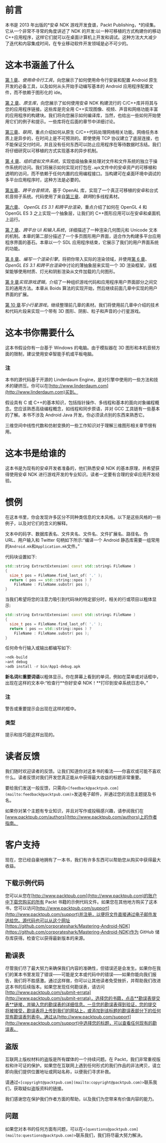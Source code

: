# 前言

本书是 2013 年出版的*安卓 NDK 游戏开发食谱，Packt Publishing，*的续集。它从一个非常不寻常的角度讲述了 NDK 的开发:以一种可移植的方式构建你的移动 C++应用程序，这样它们就可以在桌面计算机上开发和调试。这种方法大大减少了迭代和内容集成时间，在专业移动软件开发领域是必不可少的。

# 这本书涵盖了什么

[第 1 章](01.html#aid-DB7S1 "Chapter 1. Using Command-line Tools")、*使用命令行工具*，向您展示了如何使用命令行安装和配置 Android 原生开发的必备工具，以及如何从头开始手动编写基本的 Android 应用程序配置文件，而不依赖于图形化的 ide。

[第 2 章](02.html#aid-MSDG2 "Chapter 2. Native Libraries")、*原生库*，向您展示了如何使用安卓 NDK 构建流行的 C/C++库并将其与您的应用程序链接。这些库是完全用 C++实现图像、视频、声音和网络功能丰富的应用程序的构建块。我们将向您展示如何编译库，当然，也给出一些如何开始使用它们的例子和提示。一些库将在后面的章节中详细讨论。

[第三章](03.html#aid-11C3M2 "Chapter 3. Networking")、*联网*，重点介绍如何从原生 C/C++代码处理网络相关功能。网络任务本质上是异步的，在时间上是不可预测的。即使使用 TCP 协议建立了底层连接，也不能保证交付时间，并且没有任何东西可以防止应用程序在等待数据时冻结。我们将仔细研究以可移植的方式实现基本的异步机制。

[第 4 章](04.html#aid-190861 "Chapter 4. Organizing a Virtual Filesystem")、*组织虚拟文件系统*，实现低级抽象来处理对文件和文件系统的独立于操作系统的访问。我们将展示如何实现对打包在`.apk`文件中的安卓资产的可移植和透明的访问，而不依赖于任何内置的应用编程接口。当构建可在桌面环境中调试的多平台应用程序时，这种方法是必要的。

[第五章](05.html#aid-1HIT82 "Chapter 5. Cross-platform Audio Streaming")、*跨平台音频流*，基于 OpenAL 库，实现了一个真正可移植的安卓和台式机音频子系统。代码使用了来自[第三章](03.html#aid-11C3M2 "Chapter 3. Networking")、*联网*的多线程素材。

[第六章](06.html#aid-1MBG21 "Chapter 6. OpenGL ES 3.1 and Cross-platform Rendering")、 *OpenGL ES 3.1 和跨平台渲染*，重点介绍了如何在 OpenGL 4 和 OpenGL ES 3 之上实现一个抽象层，让我们的 C++图形应用可以在安卓和桌面机上运行。

[第 7 章](07.html#aid-1TVKI2 "Chapter 7. Cross-platform UI and Input System")、*跨平台 UI 和输入系统*，详细描述了一种渲染几何图元和 Unicode 文本的机制。本章的第二部分描述了一个多页图形用户界面，适合作为构建多平台应用程序界面的基石。本章以一个 SDL 应用程序结束，它展示了我们的用户界面系统的功能。

[第 8 章](08.html#aid-21PMQ2 "Chapter 8. Writing a Rendering Engine")、*编写一个渲染引擎*，将把你带入实际的渲染领域，并使用[第 6 章](06.html#aid-1MBG21 "Chapter 6. OpenGL ES 3.1 and Cross-platform Rendering")、 *OpenGL ES 3.1 和跨平台渲染*中讨论的薄抽象层来实现一个 3D 渲染框架，该框架能够使用材质、灯光和阴影渲染从文件加载的几何图形。

[第 9 章](09.html#aid-27GQ61 "Chapter 9. Implementing Game Logic")*实现游戏逻辑*，介绍了一种组织游戏代码和应用程序用户界面部分之间交互的通用方法。本章从 Boids 算法的实现开始，然后继续前面几章中实现的用户界面的扩展。

[第 10 章](10.html#aid-2F4UM2 "Chapter 10. Writing Asteroids Game")*写小行星游戏*，继续整理前几章的素材。我们将使用前几章中介绍的技术和代码片段来实现一个带有 3D 图形、阴影、粒子和声音的小行星游戏。

# 这本书你需要什么

这本书假设你有一台基于 Windows 的电脑。由于模拟器在 3D 图形和本机音频方面的限制，建议使用安卓智能手机或平板电脑。

### 注

本书的源代码基于开源的 Linderdaum Engine，是对引擎中使用的一些方法和技术的硬挤压。你可以在[http://www.linderdaum.com](http://www.linderdaum.com)买到。

假设具有 C 或 C++的基本知识，包括指针操作、多线程和基本的面向对象编程概念。您应该熟悉高级编程概念，如线程和同步原语，并对 GCC 工具链有一些基本的了解。本书不涉及 Android Java 开发。你必须读点别的东西来熟悉它。

三维空间中线性代数和仿射变换的一些工作知识对于理解三维图形相关章节很有用。

# 这本书是给谁的

这本书是为现有的安卓开发者准备的，他们熟悉安卓 NDK 的基本原理，并希望获得使用安卓 NDK 进行游戏开发的专业知识。读者一定要有合理的安卓应用开发经验。

# 惯例

在这本书里，你会发现许多区分不同种类信息的文本风格。以下是这些风格的一些例子，以及对它们的含义的解释。

文本中的码字、数据库表名、文件夹名、文件名、文件扩展名、路径名、伪 URL、用户输入和 Twitter 句柄如下所示:“编译一个 Android 静态库需要一组常用的`Android.mk`和`Application.mk`文件。”

代码块设置如下:

```cpp
std::string ExtractExtension( const std::string& FileName )
{
  size_t pos = FileName.find_last_of( '.' );
  return ( pos == std::string::npos ) ?
    FileName : FileName.substr( pos );
}
```

当我们希望将您的注意力吸引到代码块的特定部分时，相关的行或项目以粗体显示:

```cpp
std::string ExtractExtension( const std::string& FileName )
{
  size_t pos = FileName.find_last_of( '.' );
  return ( pos == std::string::npos ) ?
    FileName : FileName.substr( pos );
}
```

任何命令行输入或输出都编写如下:

```cpp
>ndk-build
>ant debug
>adb install -r bin/App1-debug.apk

```

**新名词**和**重要词语**以粗体显示。你在屏幕上看到的单词，例如在菜单或对话框中，出现在这样的文本中:“检查行**你好安卓 NDK！**打印到安卓系统日志中。”

### 注

警告或重要提示会出现在这样的框中。

### 类型

提示和技巧是这样出现的。

# 读者反馈

我们随时欢迎读者的反馈。让我们知道你对这本书的看法——你喜欢或可能不喜欢什么。读者反馈对我们开发您真正能从中获得最大收益的标题非常重要。

要给我们发送一般反馈，只需向`<[feedback@packtpub.com](mailto:feedback@packtpub.com)>`发送电子邮件，并通过您的消息主题提及书名。

如果你对某个主题有专业知识，并且对写作或投稿感兴趣，请参阅我们在[www.packtpub.com/authors](http://www.packtpub.com/authors)上的作者指南。

# 客户支持

现在，您已经自豪地拥有了一本书，我们有许多东西可以帮助您从购买中获得最大收益。

## 下载示例代码

您可以从您在[http://www.packtpub.com](http://www.packtpub.com)的账户中下载您购买的所有 Packt 书籍的示例代码文件。如果您在其他地方购买了这本书，您可以访问[http://www.packtpub.com/support](http://www.packtpub.com/support)并注册，以便将文件直接通过电子邮件发送给您。源代码也可以从这个网址[https://github.com/corporateshark/Mastering-Android-NDK](https://github.com/corporateshark/Mastering-Android-NDK)作为 GitHub 储存库获得。检查它以获得最新版本的来源。

## 勘误表

尽管我们尽了最大努力来确保我们内容的准确性，但错误还是会发生。如果你在我们的某本书里发现了错误——可能是文本或代码中的错误——如果你能向我们报告，我们将不胜感激。通过这样做，你可以让其他读者免受挫折，并帮助我们改进这本书的后续版本。如果您发现任何勘误表，请访问[http://www.packtpub.com/submit-errata](http://www.packtpub.com/submit-errata)，选择您的书籍，点击**勘误表提交表**链接，并输入您的勘误表的详细信息。一旦您的勘误表得到验证，您的提交将被接受，勘误表将上传到我们的网站上，或添加到该标题的勘误表部分下的任何现有勘误表列表中。通过从[http://www.packtpub.com/support](http://www.packtpub.com/support)中选择您的标题，可以查看任何现有的勘误表。

## 盗版

互联网上版权材料的盗版是所有媒体的一个持续问题。在 Packt，我们非常重视版权和许可证的保护。如果您在互联网上遇到任何形式的我们作品的非法拷贝，请立即向我们提供位置地址或网站名称，以便我们寻求补救。

请通过`<[copyright@packtpub.com](mailto:copyright@packtpub.com)>`联系我们，获取疑似盗版资料的链接。

我们感谢您在保护我们作者方面的帮助，以及我们为您带来有价值内容的能力。

## 问题

如果您对本书的任何方面有问题，可以在`<[questions@packtpub.com](mailto:questions@packtpub.com)>`联系我们，我们将尽最大努力解决。